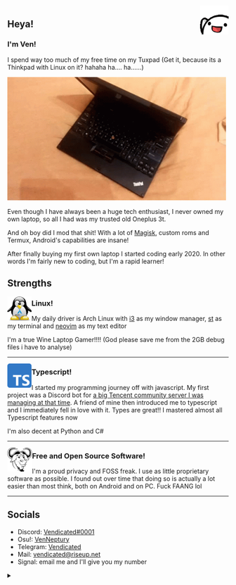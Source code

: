 <img src="Assets/wave.gif" alt="Wave" height="65" align="right">

## Heya!

### I'm Ven!

I spend way too much of my free time on my Tuxpad (Get it, because its a Thinkpad with Linux on it? hahaha ha.... ha......)

![Tuxpad!](Assets/tuxpad.gif)

Even though I have always been a huge tech enthusiast, I never owned my own laptop, so all I had was my trusted old Oneplus 3t.

And oh boy did I mod that shit! With a lot of [Magisk](https://github.com/topjohnwu/Magisk), custom roms and Termux, Android's capabilities are insane!

After finally buying my first own laptop I started coding early 2020. In other words I'm fairly new to coding, but I'm a rapid learner!

## Strengths

<img src="Assets/arch_tux.png" alt="Tux" height="55" align=left> 

### Linux!

My daily driver is Arch Linux with [i3](https://i3wm.org/) as my window manager, [st](https://st.suckless.org/) as my terminal and [neovim](https://neovim.io/) as my text editor

I'm a true Wine Laptop Gamer!!!! (God please save me from the 2GB debug files i have to analyse)

___

<img src="Assets/typescript.png" alt="Typescript" height="55" align="left">

### Typescript!

I started my programming journey off with javascript. My first project was a Discord bot for [a big Tencent community server I was managing at that time](https://discord.gg/arenaofvalor). A friend of mine then introduced me to typescript and I immediately fell in love with it. Types are great!! I mastered almost all Typescript features now

I'm also decent at Python and C#
___

<img src="Assets/gnu.png" alt="GNU is Not Unix" height="55" align="left">

### Free and Open Source Software!

I'm a proud privacy and FOSS freak. I use as little proprietary software as possible. I found out over time that doing so is actually a lot easier than most think, both on Android and on PC. Fuck FAANG lol

___

## Socials

- Discord: [Vendicated#0001](https://discord.com/users/343383572805058560)
- Osu!: [VenNeptury](https://osu.ppy.sh/users/17231974)
- Telegram: [Vendicated](https://t.me/Vendicated)
- Mail: [vendicated@riseup.net](mailto:vendicated@riseup.net)
- Signal: email me and I'll give you my number

<details> 
  <summary></summary>
   Yeah I know this README is kinda cringe. Do I care? FUCK NO
</details>

<!--
[![Vendicated's github stats](https://github-readme-stats.vercel.app/api?username=vendicated&theme=material-palenight)](https://github-readme-stats.vercel.app/api?username=vendicated&theme=material-palenight)

[![Top Langs](https://github-readme-stats.vercel.app/api/top-langs/?username=vendicated&theme=material-palenight&layout=compact)](https://github-readme-stats.vercel.app/api/top-langs/?username=vendicated&theme=material-palenight&layout=compact)

-->
